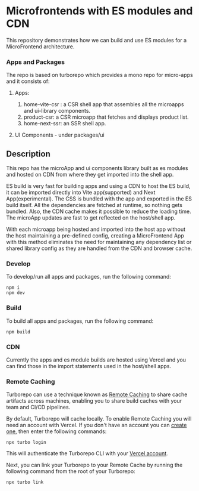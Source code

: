 # Microfrontends with ES modules and CDN

This repository demonstrates how we can build and use ES modules for a MicroFrontend architecture.

### Apps and Packages

The repo is based on turborepo which provides a mono repo for micro-apps and it consists of: 

1. Apps:
     1. home-vite-csr : a CSR shell app that assembles all the microapps and ui-library components.
     2. product-csr: a CSR microapp that fetches and displays product list.
     3. home-next-ssr: an SSR shell app.
  
2. UI Components - under packages/ui


## Description
This repo has the microApp and ui components library built as es modules and hosted on CDN from where they get imported into the shell app.

ES build is very fast for building apps and using a CDN to host the ES build, it can be imported directly into Vite app(supported) and Next App(experimental). The CSS is bundled with the app and exported in the ES build itself.
All the dependencies are fetched at runtime, so nothing gets bundled. Also, the CDN cache makes it possible to reduce the loading time. The microApp updates are fast to get reflected on the host/shell app.

With each microapp being hosted and imported into the host app without the host maintaining a pre-defined config, creating a MicroFrontend App with this method eliminates the need for maintaining any dependency list or shared library config as they are handled from the CDN and browser cache.

### Develop

To develop/run all apps and packages, run the following command:

```
npm i
npm dev
```

### Build

To build all apps and packages, run the following command:

```
npm build
```

### CDN

Currently the apps and es module builds are hosted using Vercel and you can find those in the import statements used in the host/shell apps.

### Remote Caching

Turborepo can use a technique known as [Remote Caching](https://turbo.build/repo/docs/core-concepts/remote-caching) to share cache artifacts across machines, enabling you to share build caches with your team and CI/CD pipelines.

By default, Turborepo will cache locally. To enable Remote Caching you will need an account with Vercel. If you don't have an account you can [create one](https://vercel.com/signup), then enter the following commands:

```
npx turbo login
```

This will authenticate the Turborepo CLI with your [Vercel account](https://vercel.com/docs/concepts/personal-accounts/overview).

Next, you can link your Turborepo to your Remote Cache by running the following command from the root of your Turborepo:

```
npx turbo link
```

